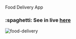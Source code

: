 Food Delivery App
<h3> :spaghetti: See in live <a href="https://marinawittich.github.io/food-delivery-app/">here</a></h3>

![food-delivery](https://user-images.githubusercontent.com/111949737/203219890-c83cc673-680d-481f-bd34-800186a7c11b.png)
